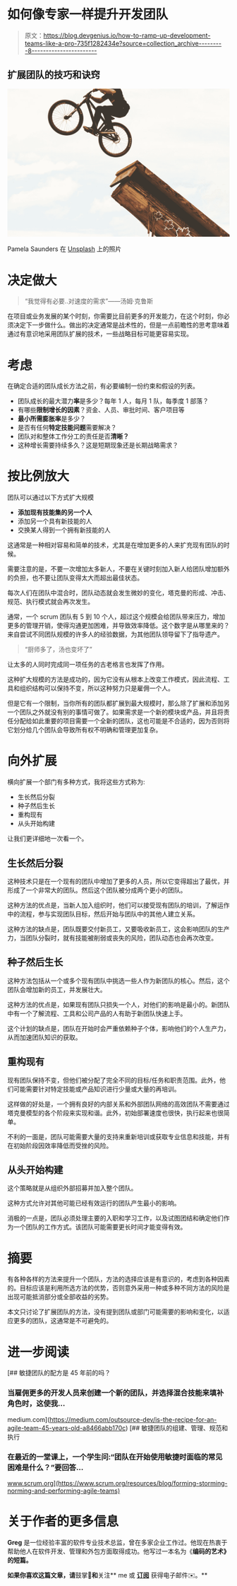 # 如何像专家一样提升开发团队

> 原文：<https://blog.devgenius.io/how-to-ramp-up-development-teams-like-a-pro-735f1282434e?source=collection_archive---------8----------------------->

## 扩展团队的技巧和诀窍

![](img/20d478cfa4ef078c7ae67344d9a36b09.png)

Pamela Saunders 在 [Unsplash](https://unsplash.com?utm_source=medium&utm_medium=referral) 上的照片

# 决定做大

> “我觉得有必要..对速度的需求”——汤姆·克鲁斯

在项目或业务发展的某个时刻，你需要比目前更多的开发能力，在这个时刻，你必须决定下一步做什么。做出的决定通常是战术性的，但是一点前瞻性的思考意味着通过有意识地采用团队扩展的技术，一些战略目标可能更容易实现。

# 考虑

在确定合适的团队成长方法之前，有必要编制一份约束和假设的列表。

*   团队成长的最大潜力**率**是多少？每年 1 人，每月 1 队，每季度 1 部落？
*   有哪些**限制增长的因素**？资金、人员、审批时间、客户项目等
*   **最小所需膨胀率**是多少？
*   是否有任何**特定技能问题**需要解决？
*   团队对和整体工作分工的责任是否**清晰？**
*   这种增长需要持续多久？这是短期现象还是长期战略需求？

# 按比例放大

团队可以通过以下方式扩大规模

*   **添加现有技能集的另一个人**
*   添加另一个具有新技能的人
*   交换某人得到一个拥有新技能的人

这通常是一种相对容易和简单的技术，尤其是在增加更多的人来扩充现有团队的时候。

需要注意的是，不要一次增加太多新人，不要在关键时刻加入新人给团队增加额外的负担，也不要让团队变得太大而超出最佳状态。

每次人们在团队中混合时，团队动态就会发生微妙的变化，塔克曼的形成、冲击、规范、执行模式就会再次发生。

通常，一个 scrum 团队有 5 到 10 个人，超过这个规模会给团队带来压力，增加更多的管理开销，使得沟通更加困难，并导致效率降低。这个数字是从哪里来的？来自尝试不同团队规模的许多人的经验数据，为其他团队领导留下了指导遗产。

> “厨师多了，汤也变坏了”

让太多的人同时完成同一项任务的古老格言也发挥了作用。

这种扩大规模的方法是成功的，因为它没有从根本上改变工作模式，因此流程、工具和组织结构可以保持不变，所以这种努力只是雇佣一个人。

但是它有一个限制，当你所有的团队都扩展到最大规模时，那么除了扩展和添加另一个团队之外就没有别的事情可做了。如果需求是一个新的模块或产品，并且将责任分配给如此重要的项目需要一个全新的团队，这也可能是不合适的，因为否则将它划分给几个团队会导致所有权不明确和管理更加复杂。

# 向外扩展

横向扩展一个部门有多种方式，我将这些方式称为:

*   生长然后分裂
*   种子然后生长
*   重构现有
*   从头开始构建

让我们更详细地一次看一个。

## 生长然后分裂

这种技术只是在一个现有的团队中增加了更多的人员，所以它变得超出了最优，并形成了一个非常大的团队。然后这个团队被分成两个更小的团队。

这种方法的优点是，当新人加入组织时，他们可以接受现有团队的培训，了解运作中的流程，参与实现团队目标，然后开始与团队中的其他人建立关系。

这种方法的缺点是，团队既要交付新员工，又要吸收新员工，这会影响团队的生产力，当团队分裂时，就有技能被削弱或丧失的风险，团队动态也会再次改变。

## 种子然后生长

这种方法包括从一个或多个现有团队中挑选一些人作为新团队的核心。然后，这个团队会增加新的员工，并发展壮大。

这种方法的优点是，如果现有团队只损失一个人，对他们的影响是最小的。新团队中有一个了解流程、工具和公司产品的人有助于新团队快速上手。

这个计划的缺点是，团队在开始时会严重依赖种子个体，影响他们的个人生产力，从而加速团队知识的获取。

## 重构现有

现有团队保持不变，但他们被分配了完全不同的目标/任务和职责范围。此外，他们可能需要针对特定技能或产品知识进行少量或大量的再培训。

这样做的好处是，一个拥有良好的内部关系和外部团队网络的高效团队不需要通过塔克曼模型的各个阶段来实现和谐。此外，初始部署速度也很快，执行起来也很简单。

不利的一面是，团队可能需要大量的支持来重新培训或获取专业信息和技能，并有在初始阶段因效率降低而受挫的风险。

## 从头开始构建

这个策略就是从组织外部招募并加入整个团队。

这种方式允许对其他可能已经有效运行的团队产生最小的影响。

消极的一点是，团队必须处理主要的入职和学习工作，以及试图团结和确定他们作为一个团队的工作方式。该团队可能需要更长时间才能变得有效。

# 摘要

有各种各样的方法来提升一个团队，方法的选择应该是有意识的，考虑到各种因素的。目标应该是利用所选方法的优势，否则意外采用一种或多种不同方法的风险是出现可能抵消部分或全部收益的劣势。

本文只讨论了扩展团队的方法，没有提到团队或部门可能需要的影响和变化，以适应更多的团队，这通常是不可避免的。

# 进一步阅读

[](https://medium.com/outsource-dev/is-the-recipe-for-an-agile-team-45-years-old-a8466abb170c) [## 敏捷团队的配方是 45 年前的吗？

### 当雇佣更多的开发人员来创建一个新的团队，并选择混合技能来填补角色时，这使我…

medium.com](https://medium.com/outsource-dev/is-the-recipe-for-an-agile-team-45-years-old-a8466abb170c) [](https://www.scrum.org/resources/blog/forming-storming-norming-and-performing-agile-teams) [## 敏捷团队的组建、管理、规范和执行

### 在最近的一堂课上，一个学生问:“团队在开始使用敏捷时面临的常见困难是什么？”要回答…

www.scrum.org](https://www.scrum.org/resources/blog/forming-storming-norming-and-performing-agile-teams) 

# 关于作者的更多信息

**Greg** 是一位经验丰富的软件专业技术总监，曾在多家企业工作过。他现在热衷于帮助他人在软件开发、管理和外包方面取得成功。他写过一本名为《[](https://www.amazon.co.uk/dp/B09CRXYK36/ref=as_sl_pc_qf_sp_asin_til?tag=osduk0a-21&linkCode=w00&linkId=d2a648c5bb793e3ed7b3bd6f5290f329&creativeASIN=B09CRXYK36)**编码的艺术》的短篇。**

**如果你喜欢这篇文章，请**鼓掌👏**和**关注** me 或 [**订阅**](https://greg-billington.medium.com/subscribe) 获得电子邮件✉️。**